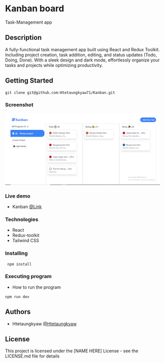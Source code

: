# Kanban board

Task-Management app

## Description

A fully-functional task management app built using React and Redux Toolkit. Including project creation, task addition, editing, and status updates (Todo, Doing, Done). With a sleek design and dark mode, effortlessly organize your tasks and projects while optimizing productivity.

## Getting Started
```
git clone git@github.com:Htetaungkyaw71/Kanban.git
```
### Screenshot
![This is an image](./kanban.png)

### Live demo

* Kanban
[@Link](https://kanban-ebon.vercel.app/)

### Technologies
* React
* Redux-toolkit
* Tailwind CSS

### Installing
```
 npm install
```

### Executing program

* How to run the program
```
npm run dev
```


## Authors

* Htetaungkyaw
[@Htetaungkyaw](https://github.com/Htetaungkyaw71)


## License

This project is licensed under the [NAME HERE] License - see the LICENSE.md file for details
